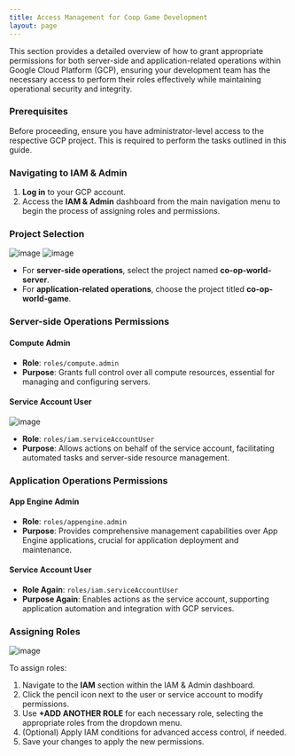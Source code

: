 ```yaml
---
title: Access Management for Coop Game Development
layout: page
---
```


This section provides a detailed overview of how to grant appropriate permissions for both server-side and application-related operations within Google Cloud Platform (GCP), ensuring your development team has the necessary access to perform their roles effectively while maintaining operational security and integrity.

### Prerequisites

Before proceeding, ensure you have administrator-level access to the respective GCP project. This is required to perform the tasks outlined in this guide.

### Navigating to IAM & Admin

1. **Log in** to your GCP account.
2. Access the **IAM & Admin** dashboard from the main navigation menu to begin the process of assigning roles and permissions.

### Project Selection
![image](https://github.com/Etelis/coop-docs/assets/92247226/559f9cb1-2742-4c33-9d9c-a30623ab155e)
![image](https://github.com/Etelis/coop-docs/assets/92247226/9dfd9fc6-6143-44b9-8b47-a740aca87114)

- For **server-side operations**, select the project named **co-op-world-server**.
- For **application-related operations**, choose the project titled **co-op-world-game**.

### Server-side Operations Permissions

#### Compute Admin

- **Role**: `roles/compute.admin`
- **Purpose**: Grants full control over all compute resources, essential for managing and configuring servers.

#### Service Account User
![image](https://github.com/Etelis/coop-docs/assets/92247226/f7cc003c-b97d-4caf-88fc-ab83a91be246)

- **Role**: `roles/iam.serviceAccountUser`
- **Purpose**: Allows actions on behalf of the service account, facilitating automated tasks and server-side resource management.

### Application Operations Permissions

#### App Engine Admin

- **Role**: `roles/appengine.admin`
- **Purpose**: Provides comprehensive management capabilities over App Engine applications, crucial for application deployment and maintenance.

#### Service Account User

- **Role Again**: `roles/iam.serviceAccountUser`
- **Purpose Again**: Enables actions as the service account, supporting application automation and integration with GCP services.

### Assigning Roles
![image](https://github.com/Etelis/coop-docs/assets/92247226/ab84898a-26df-4e63-8838-84c499ee639c)

To assign roles:

1. Navigate to the **IAM** section within the IAM & Admin dashboard.
2. Click the pencil icon next to the user or service account to modify permissions.
3. Use **+ADD ANOTHER ROLE** for each necessary role, selecting the appropriate roles from the dropdown menu.
4. (Optional) Apply IAM conditions for advanced access control, if needed.
5. Save your changes to apply the new permissions.
